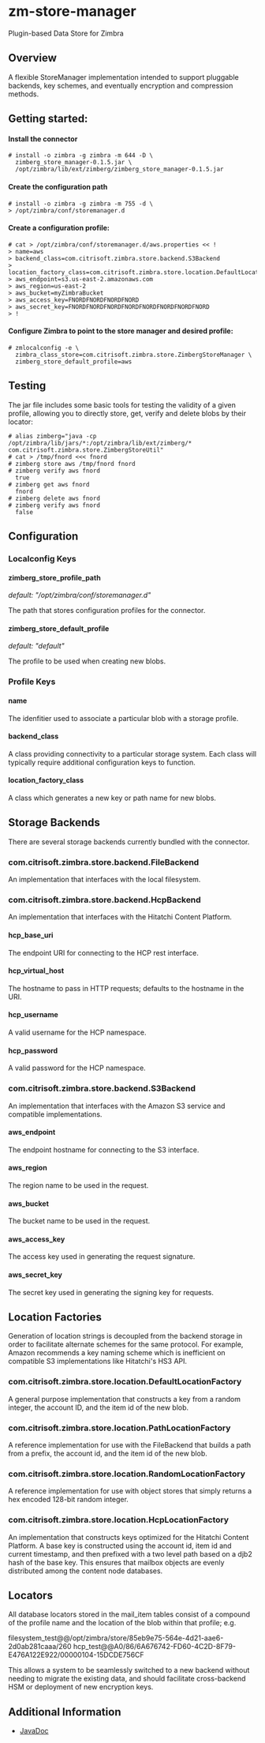 # zm-store-manager
Plugin-based Data Store for Zimbra

## Overview

A flexible StoreManager implementation intended to support pluggable backends, key schemes, and eventually encryption and compression methods.

## Getting started:

#### Install the connector

```
# install -o zimbra -g zimbra -m 644 -D \
  zimberg_store_manager-0.1.5.jar \
  /opt/zimbra/lib/ext/zimberg/zimberg_store_manager-0.1.5.jar
```

#### Create the configuration path

```
# install -o zimbra -g zimbra -m 755 -d \
> /opt/zimbra/conf/storemanager.d
```

#### Create a configuration profile:

```
# cat > /opt/zimbra/conf/storemanager.d/aws.properties << !
> name=aws
> backend_class=com.citrisoft.zimbra.store.backend.S3Backend
> location_factory_class=com.citrisoft.zimbra.store.location.DefaultLocationFactory
> aws_endpoint=s3.us-east-2.amazonaws.com
> aws_region=us-east-2
> aws_bucket=myZimbraBucket
> aws_access_key=FNORDFNORDFNORDFNORD
> aws_secret_key=FNORDFNORDFNORDFNORDFNORDFNORDFNORDFNORD
> !
```

#### Configure Zimbra to point to the store manager and desired profile:

```
# zmlocalconfig -e \
  zimbra_class_store=com.citrisoft.zimbra.store.ZimbergStoreManager \
  zimberg_store_default_profile=aws
```

## Testing

The jar file includes some basic tools for testing the validity of a given profile, allowing you to directly store, get, verify and delete blobs by their locator:

```
# alias zimberg="java -cp /opt/zimbra/lib/jars/*:/opt/zimbra/lib/ext/zimberg/* com.citrisoft.zimbra.store.ZimbergStoreUtil"
# cat > /tmp/fnord <<< fnord
# zimberg store aws /tmp/fnord fnord
# zimberg verify aws fnord
  true
# zimberg get aws fnord
  fnord
# zimberg delete aws fnord
# zimberg verify aws fnord
  false
```

## Configuration

### Localconfig Keys

#### zimberg_store_profile_path

_default: "/opt/zimbra/conf/storemanager.d"_

The path that stores configuration profiles for the connector.

#### zimberg_store_default_profile

_default: "default"_

The profile to be used when creating new blobs.

### Profile Keys

#### name

The idenfitier used to associate a particular blob with a storage profile.

#### backend_class

A class providing connectivity to a particular storage system.  Each class will typically require additional configuration keys to function.

#### location_factory_class

A class which generates a new key or path name for new blobs.

## Storage Backends

There are several storage backends currently bundled with the connector.

### com.citrisoft.zimbra.store.backend.FileBackend

An implementation that interfaces with the local filesystem.

### com.citrisoft.zimbra.store.backend.HcpBackend

An implementation that interfaces with the Hitatchi Content Platform.

#### hcp_base_uri

The endpoint URI for connecting to the HCP rest interface.

#### hcp_virtual_host

The hostname to pass in HTTP requests; defaults to the hostname in the URI.

#### hcp_username

A valid username for the HCP namespace.

#### hcp_password

A valid password for the HCP namespace.

### com.citrisoft.zimbra.store.backend.S3Backend

An implementation that interfaces with the Amazon S3 service and compatible implementations.

#### aws_endpoint

The endpoint hostname for connecting to the S3 interface.

#### aws_region

The region name to be used in the request.

#### aws_bucket

The bucket name to be used in the request.

#### aws_access_key

The access key used in generating the request signature.

#### aws_secret_key

The secret key used in generating the signing key for requests.

## Location Factories

Generation of location strings is decoupled from the backend storage in order to facilitate alternate schemes for the same protocol.  For example, Amazon recommends a key naming scheme which is inefficient on compatible S3 implementations like Hitatchi's HS3 API.

### com.citrisoft.zimbra.store.location.DefaultLocationFactory

A general purpose implementation that constructs a key from a random integer, the account ID, and the item id of the new blob.

### com.citrisoft.zimbra.store.location.PathLocationFactory

A reference implementation for use with the FileBackend that builds a path from a prefix, the account id, and the item id of the new blob.

### com.citrisoft.zimbra.store.location.RandomLocationFactory

A reference implementation for use with object stores that simply returns a hex encoded 128-bit random integer.

### com.citrisoft.zimbra.store.location.HcpLocationFactory

An implementation that constructs keys optimized for the Hitatchi Content Platform.  A base key is constructed using the account id, item id and current timestamp, and then prefixed with a two level path based on a djb2 hash of the base key.  This ensures that mailbox objects are evenly distributed among the content node databases.

## Locators

All database locators stored in the mail_item tables consist of a compound of the profile name and the location of the blob within that profile; e.g.

filesystem_test@@/opt/zimbra/store/85eb9e75-564e-4d21-aae6-2d0ab281caaa/260
hcp_test@@A0/86/6A676742-FD60-4C2D-8F79-E476A122E922/00000104-15DCDE756CF

This allows a system to be seamlessly switched to a new backend without needing to migrate the existing data, and should facilitate cross-backend HSM or deployment of new encryption keys.

## Additional Information

* [JavaDoc](https://zimbraos.github.io/zm-store-manager/)
